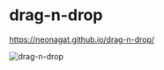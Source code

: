 # drag-n-drop

https://neonagat.github.io/drag-n-drop/

![drag-n-drop](https://user-images.githubusercontent.com/73759315/159477117-63be93c4-a207-4abf-a6cd-db486d6462fc.png)
